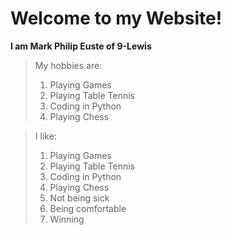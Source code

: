 # Welcome to my Website!
**I am Mark Philip Euste of 9-Lewis**

> My hobbies are:
> 1. Playing Games
> 2. Playing Table Tennis
> 3. Coding in Python
> 4. Playing Chess

> I like:
> 1. Playing Games
> 2. Playing Table Tennis
> 3. Coding in Python
> 4. Playing Chess
> 5. Not being sick
> 6. Being comfortable
> 7. Winning

